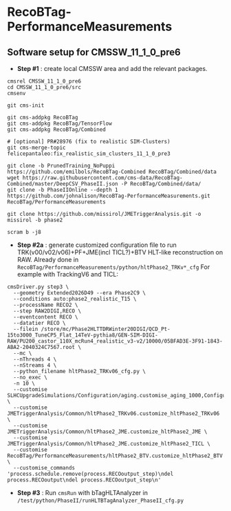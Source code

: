# RecoBTag-PerformanceMeasurements

## Software setup for CMSSW_11_1_0_pre6
* **Step #1** : create local CMSSW area and add the relevant packages.
```
cmsrel CMSSW_11_1_0_pre6
cd CMSSW_11_1_0_pre6/src
cmsenv

git cms-init

git cms-addpkg RecoBTag
git cms-addpkg RecoBTag/TensorFlow
git cms-addpkg RecoBTag/Combined

# [optional] PR#28976 (fix to realistic SIM-Clusters)
git cms-merge-topic felicepantaleo:fix_realistic_sim_clusters_11_1_0_pre3

git clone -b PrunedTraining_NoPuppi https://github.com/emilbols/RecoBTag-Combined RecoBTag/Combined/data
wget https://raw.githubusercontent.com/cms-data/RecoBTag-Combined/master/DeepCSV_PhaseII.json -P RecoBTag/Combined/data/
git clone -b PhaseIIOnline --depth 1 https://github.com/johnalison/RecoBTag-PerformanceMeasurements.git RecoBTag/PerformanceMeasurements

git clone https://github.com/missirol/JMETriggerAnalysis.git -o missirol -b phase2

scram b -j8

```


* **Step #2a** : generate customized configuration file to run TRK(v00/v02/v06)+PF+JME(incl TICL?)+BTV HLT-like reconstruction on RAW.
Already done in `RecoBTag/PerformanceMeasurements/python/hltPhase2_TRKv*_cfg`
For example with TrackingV6 and TICL:
```
cmsDriver.py step3 \
  --geometry Extended2026D49 --era Phase2C9 \
  --conditions auto:phase2_realistic_T15 \
  --processName RECO2 \
  --step RAW2DIGI,RECO \
  --eventcontent RECO \
  --datatier RECO \
  --filein /store/mc/Phase2HLTTDRWinter20DIGI/QCD_Pt-15to3000_TuneCP5_Flat_14TeV-pythia8/GEN-SIM-DIGI-RAW/PU200_castor_110X_mcRun4_realistic_v3-v2/10000/05BFAD3E-3F91-1843-ABA2-2040324C7567.root \
  --mc \
  --nThreads 4 \
  --nStreams 4 \
  --python_filename hltPhase2_TRKv06_cfg.py \
  --no_exec \
  -n 10 \
  --customise SLHCUpgradeSimulations/Configuration/aging.customise_aging_1000,Configuration/DataProcessing/Utils.addMonitoring \
  --customise JMETriggerAnalysis/Common/hltPhase2_TRKv06.customize_hltPhase2_TRKv06 \
  --customise JMETriggerAnalysis/Common/hltPhase2_JME.customize_hltPhase2_JME \
  --customise JMETriggerAnalysis/Common/hltPhase2_JME.customize_hltPhase2_TICL \
  --customise RecoBTag/PerformanceMeasurements/hltPhase2_BTV.customize_hltPhase2_BTV \
  --customise_commands 'process.schedule.remove(process.RECOoutput_step)\ndel process.RECOoutput\ndel process.RECOoutput_step\n'
```

* **Step #3** : Run `cmsRun` with bTagHLTAnalyzer in `/test/python/PhaseII/runHLTBTagAnalyzer_PhaseII_cfg.py`
